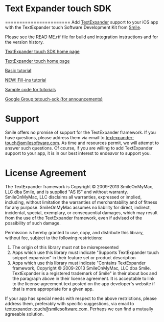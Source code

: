 # Text Expander touch SDK
=======================
Add [TextExpander](http://smilesoftware.com/TextExpander) support to your iOS app with the TextExpander touch Software Development Kit from [Smile](http://smilesoftware.com/).

Please see the READ ME.rtf file for build and integration instructions and for the version history.

[TextExpander touch SDK home page](http://smilesoftware.com/sdk)

[TextExpander touch home page](http://smilesoftware.com/TextExpander/touch/index.html)

[Basic tutorial](http://smile.clarify-it.com/d/lkwwdw)

[NEW! Fill-ins tutorial](http://smile.clarify-it.com/d/ehf7a4)

[Sample code for tutorials](https://github.com/cantoni/TextExpanderSDKExample/)

[Google Group tetouch-sdk (for announcements)](http://groups.google.com/group/tetouch-sdk)

# Support
Smile offers no promise of support for the TextExpander framework. If you have questions, please address them via email to [textexpander-touch@smilesoftware.com](mailto:textexpander-touch@smilesoftware.com). As time and resources permit, we will attempt to answer such questions. Of course, if you are willing to add TextExpander support to your app, it is in our best interest to endeavor to support you.

# License Agreement
The TextExpander framework is Copyright © 2009-2013 SmileOnMyMac, LLC dba Smile, and is supplied "AS IS" and without warranty. SmileOnMyMac, LLC disclaims all warranties, expressed or implied, including, without limitation the warranties of merchantability and of fitness for any purpose. SmileOnMyMac assumes no liability for direct, indirect, incidental, special, exemplary, or consequential damages, which may result from the use of the TextExpander framework, even if advised of the possibility of such damage.

Permission is hereby granted to use, copy, and distribute this library, without fee, subject to the following restrictions:

1.	The origin of this library must not be misrepresented
2.	Apps which use this library must indicate "Supports TextExpander touch snippet expansion" in their feature set or product description
3.	Apps which use this library must indicate "Contains TextExpander framework, Copyright © 2009-2013 SmileOnMyMac, LLC dba Smile. TextExpander is a registered trademark of Smile" in their about box and the paragraph above in their license agreement. It is acceptable to link to the license agreement text posted on the app developer's website if that is more appropriate for a given app.

If your app has special needs with respect to the above restrictions, please address them, preferably with specific suggestions, via email to [textexpander-touch@smilesoftware.com](mailto:textexpander-touch@smilesoftware.com). Perhaps we can find a mutually agreeable solution.
